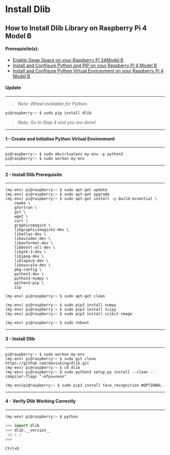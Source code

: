 # Install Dlib

## How to Install Dlib Library on Raspberry Pi 4 Model B

#### Prerequisite(s):
- [Enable Swap Space on your Raspberry Pi 34Model B](./06-configure-swap-space.md)
- [Install and Configure Python and PIP on your Raspberry Pi 4 Model B](./15-install-python-pip.md)
- [Install and Configure Python Virtual Environment on your Raspberry Pi 4 Model B](./16-install-python-virtual-environment.md)

#### Update
---
> _Note: Wheel available for Python._
```console
pi@raspberry:~ $ sudo pip install dlib
```

> _Note: Go to Step 4 and you are done!_

---
#### 1 - Create and Initialise Python Virtual Environment
---
```console
pi@raspberry:~ $ sudo mkvirtualenv my-env -p python3
pi@raspberry:~ $ sudo workon my-env
```

---
#### 2 - Install Dlib Prerequisite
---
```console
(my-env) pi@raspberry:~ $ sudo apt-get update
(my-env) pi@raspberry:~ $ sudo apt-get upgrade
(my-env) pi@raspberry:~ $ sudo apt-get install -y build-essential \
    cmake \
    gfortran \
    git \
    wget \
    curl \
    graphicsmagick \
    libgraphicsmagick1-dev \
    libatlas-dev \
    libavcodec-dev \
    libavformat-dev \
    libboost-all-dev \
    libgtk-3-dev \
    libjpeg-dev \
    liblapack-dev \
    libswscale-dev \
    pkg-config \
    python3-dev \
    python3-numpy \
    python3-pip \
    zip
    
(my-env) pi@raspberry:~ $ sudo apt-get clean
```

```console
(my-env) pi@raspberry:~ $ sudo pip3 install numpy
(my-env) pi@raspberry:~ $ sudo pip3 install scipy
(my-env) pi@raspberry:~ $ sudo pip3 install scikit-image

(my-env) pi@raspberry:~ $ sudo reboot
```

---
#### 3 - Install Dlib
---
```console
pi@raspberry:~ $ sudo workon my-env
(my-env) pi@raspberry:~ $ sudo git clone https://github.com/davisking/dlib.git
(my-env) pi@raspberry:~ $ cd dlib
(my-env) pi@raspberry:~ $ sudo python3 setup.py install --clean --compiler-flags "-mfpu=neon"

(my-env)pi@raspberry:~ $ sudo pip3 install face_recognition #OPTIONAL
```

---
#### 4 - Verify Dlib Working Correctly
---
```console
(my-env) pi@raspberry:~ $ python
```
```python
>>> import dlib
>>> dlib.__version__
'19.5.1'
>>>
```
`Ctrl+D`
